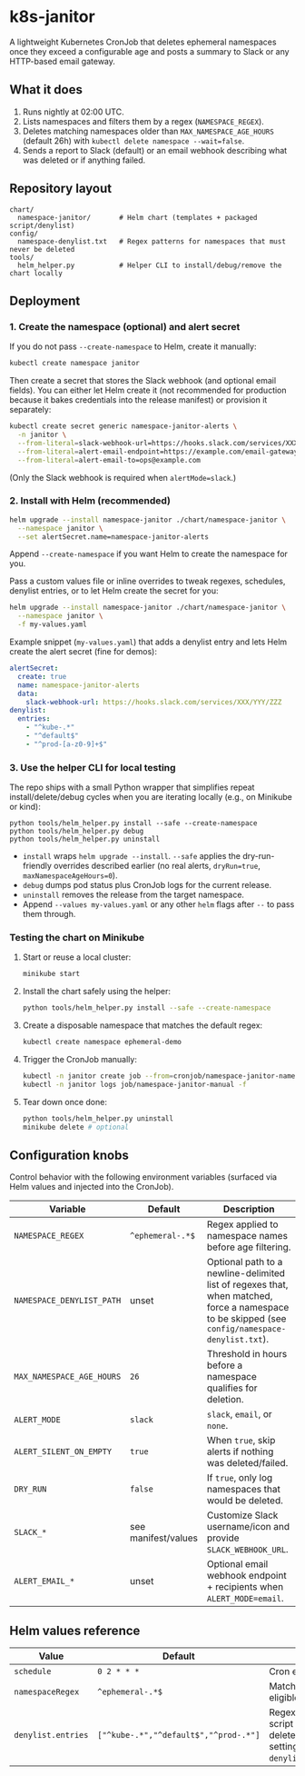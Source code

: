 # k8s-janitor

A lightweight Kubernetes CronJob that deletes ephemeral namespaces once they exceed a configurable age and posts a summary to Slack or any HTTP-based email gateway.

## What it does

1. Runs nightly at 02:00 UTC.
2. Lists namespaces and filters them by a regex (`NAMESPACE_REGEX`).
3. Deletes matching namespaces older than `MAX_NAMESPACE_AGE_HOURS` (default 26h) with `kubectl delete namespace --wait=false`.
4. Sends a report to Slack (default) or an email webhook describing what was deleted or if anything failed.

## Repository layout

```
chart/
  namespace-janitor/       # Helm chart (templates + packaged script/denylist)
config/
  namespace-denylist.txt   # Regex patterns for namespaces that must never be deleted
tools/
  helm_helper.py           # Helper CLI to install/debug/remove the chart locally
```

## Deployment

### 1. Create the namespace (optional) and alert secret

If you do not pass `--create-namespace` to Helm, create it manually:

```bash
kubectl create namespace janitor
```

Then create a secret that stores the Slack webhook (and optional email fields). You can either let Helm create it (not recommended for production because it bakes credentials into the release manifest) or provision it separately:

```bash
kubectl create secret generic namespace-janitor-alerts \
  -n janitor \
  --from-literal=slack-webhook-url=https://hooks.slack.com/services/XXX/YYY/ZZZ \
  --from-literal=alert-email-endpoint=https://example.com/email-gateway \
  --from-literal=alert-email-to=ops@example.com
```

(Only the Slack webhook is required when `alertMode=slack`.)

### 2. Install with Helm (recommended)

```bash
helm upgrade --install namespace-janitor ./chart/namespace-janitor \
  --namespace janitor \
  --set alertSecret.name=namespace-janitor-alerts
```

Append `--create-namespace` if you want Helm to create the namespace for you.

Pass a custom values file or inline overrides to tweak regexes, schedules, denylist entries, or to let Helm create the secret for you:

```bash
helm upgrade --install namespace-janitor ./chart/namespace-janitor \
  --namespace janitor \
  -f my-values.yaml
```

Example snippet (`my-values.yaml`) that adds a denylist entry and lets Helm create the alert secret (fine for demos):

```yaml
alertSecret:
  create: true
  name: namespace-janitor-alerts
  data:
    slack-webhook-url: https://hooks.slack.com/services/XXX/YYY/ZZZ
denylist:
  entries:
    - "^kube-.*"
    - "^default$"
    - "^prod-[a-z0-9]+$"
```

### 3. Use the helper CLI for local testing

The repo ships with a small Python wrapper that simplifies repeat install/delete/debug cycles when you are iterating locally (e.g., on Minikube or kind):

```
python tools/helm_helper.py install --safe --create-namespace
python tools/helm_helper.py debug
python tools/helm_helper.py uninstall
```

- `install` wraps `helm upgrade --install`. `--safe` applies the dry-run-friendly overrides described earlier (no real alerts, `dryRun=true`, `maxNamespaceAgeHours=0`).
- `debug` dumps pod status plus CronJob logs for the current release.
- `uninstall` removes the release from the target namespace.
- Append `--values my-values.yaml` or any other `helm` flags after `--` to pass them through.

### Testing the chart on Minikube

1. Start or reuse a local cluster:
   ```bash
   minikube start
   ```
2. Install the chart safely using the helper:
   ```bash
   python tools/helm_helper.py install --safe --create-namespace
   ```
3. Create a disposable namespace that matches the default regex:
   ```bash
   kubectl create namespace ephemeral-demo
   ```
4. Trigger the CronJob manually:
   ```bash
   kubectl -n janitor create job --from=cronjob/namespace-janitor-namespace-janitor namespace-janitor-manual
   kubectl -n janitor logs job/namespace-janitor-manual -f
   ```
5. Tear down once done:
   ```bash
   python tools/helm_helper.py uninstall
   minikube delete # optional
   ```

## Configuration knobs

Control behavior with the following environment variables (surfaced via Helm values and injected into the CronJob).

| Variable | Default | Description |
| --- | --- | --- |
| `NAMESPACE_REGEX` | `^ephemeral-.*$` | Regex applied to namespace names before age filtering. |
| `NAMESPACE_DENYLIST_PATH` | unset | Optional path to a newline-delimited list of regexes that, when matched, force a namespace to be skipped (see `config/namespace-denylist.txt`). |
| `MAX_NAMESPACE_AGE_HOURS` | `26` | Threshold in hours before a namespace qualifies for deletion. |
| `ALERT_MODE` | `slack` | `slack`, `email`, or `none`. |
| `ALERT_SILENT_ON_EMPTY` | `true` | When `true`, skip alerts if nothing was deleted/failed. |
| `DRY_RUN` | `false` | If `true`, only log namespaces that would be deleted. |
| `SLACK_*` | see manifest/values | Customize Slack username/icon and provide `SLACK_WEBHOOK_URL`. |
| `ALERT_EMAIL_*` | unset | Optional email webhook endpoint + recipients when `ALERT_MODE=email`. |

## Helm values reference

| Value | Default | Description |
| --- | --- | --- |
| `schedule` | `0 2 * * *` | Cron expression. |
| `namespaceRegex` | `^ephemeral-.*$` | Matches namespaces eligible for deletion. |
| `denylist.entries` | `["^kube-.*","^default$","^prod-.*"]` | Regex patterns that the script must never delete. Disable by setting `denylist.enabled=false`. |
